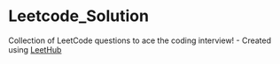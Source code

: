 # Leetcode_Solution
Collection of LeetCode questions to ace the coding interview! - Created using [LeetHub](https://github.com/QasimWani/LeetHub)
